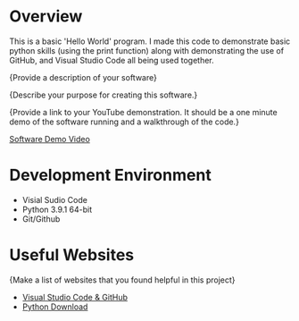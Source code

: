# Overview

This is a basic 'Hello World' program. I made this code to demonstrate basic python skills (using the print function) along with demonstrating the use of GitHub, and Visual Studio Code all being used together.

{Provide a description of your software}

{Describe your purpose for creating this software.}

{Provide a link to your YouTube demonstration.  It should be a one minute demo of the software running and a walkthrough of the code.}

[Software Demo Video](http://youtube.link.goes.here)

# Development Environment

* Visial Sudio Code
* Python 3.9.1 64-bit
* Git/Github


# Useful Websites

{Make a list of websites that you found helpful in this project}
* [Visual Studio Code & GitHub](https://code.visualstudio.com/docs/editor/versioncontrol)
* [Python Download](https://www.python.org/downloads/)
